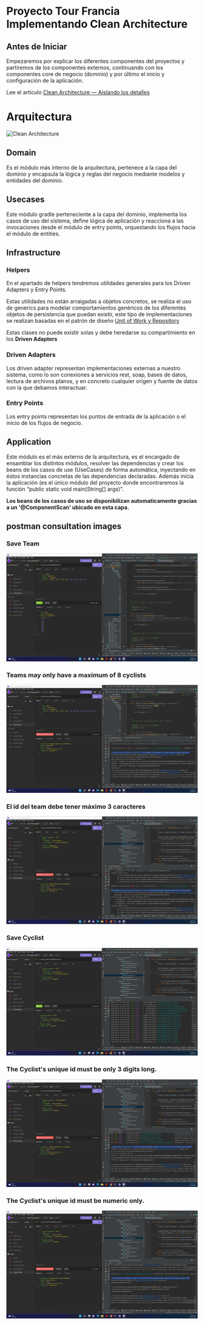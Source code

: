 # Proyecto Tour Francia Implementando Clean Architecture

## Antes de Iniciar

Empezaremos por explicar los diferentes componentes del proyectos y partiremos de los componentes externos, continuando con los componentes core de negocio (dominio) y por último el inicio y configuración de la aplicación.

Lee el artículo [Clean Architecture — Aislando los detalles](https://medium.com/bancolombia-tech/clean-architecture-aislando-los-detalles-4f9530f35d7a)

# Arquitectura

![Clean Architecture](https://miro.medium.com/max/1400/1*ZdlHz8B0-qu9Y-QO3AXR_w.png)

## Domain

Es el módulo más interno de la arquitectura, pertenece a la capa del dominio y encapsula la lógica y reglas del negocio mediante modelos y entidades del dominio.

## Usecases

Este módulo gradle perteneciente a la capa del dominio, implementa los casos de uso del sistema, define lógica de aplicación y reacciona a las invocaciones desde el módulo de entry points, orquestando los flujos hacia el módulo de entities.

## Infrastructure

### Helpers

En el apartado de helpers tendremos utilidades generales para los Driven Adapters y Entry Points.

Estas utilidades no están arraigadas a objetos concretos, se realiza el uso de generics para modelar comportamientos
genéricos de los diferentes objetos de persistencia que puedan existir, este tipo de implementaciones se realizan
basadas en el patrón de diseño [Unit of Work y Repository](https://medium.com/@krzychukosobudzki/repository-design-pattern-bc490b256006)

Estas clases no puede existir solas y debe heredarse su compartimiento en los **Driven Adapters**

### Driven Adapters

Los driven adapter representan implementaciones externas a nuestro sistema, como lo son conexiones a servicios rest,
soap, bases de datos, lectura de archivos planos, y en concreto cualquier origen y fuente de datos con la que debamos
interactuar.

### Entry Points

Los entry points representan los puntos de entrada de la aplicación o el inicio de los flujos de negocio.

## Application

Este módulo es el más externo de la arquitectura, es el encargado de ensamblar los distintos módulos, resolver las dependencias y crear los beans de los casos de use (UseCases) de forma automática, inyectando en éstos instancias concretas de las dependencias declaradas. Además inicia la aplicación (es el único módulo del proyecto donde encontraremos la función “public static void main(String[] args)”.

**Los beans de los casos de uso se disponibilizan automaticamente gracias a un '@ComponentScan' ubicado en esta capa.**

## postman consultation images
### Save Team
![](https://github.com/JohnEstebanAP/tour-francia-reactive/blob/main/images/save%20Team1.png?raw=true)

### Teams may only have a maximum of 8 cyclists
![](https://github.com/JohnEstebanAP/tour-francia-reactive/blob/main/images/save%20Team2.png?raw=true)

### El id del team debe tener máximo 3 caracteres
![](https://github.com/JohnEstebanAP/tour-francia-reactive/blob/main/images/save%20cyclist4.png?raw=true)

### Save Cyclist
![](https://github.com/JohnEstebanAP/tour-francia-reactive/blob/main/images/save%20cyclist.png?raw=true)

### The Cyclist's unique id must be only 3 digits long.
![](https://github.com/JohnEstebanAP/tour-francia-reactive/blob/main/images/save%20cyclist2.png?raw=true)

### The Cyclist's unique id must be numeric only.
![](https://github.com/JohnEstebanAP/tour-francia-reactive/blob/main/images/save%20cyclist3.png?raw=true)
